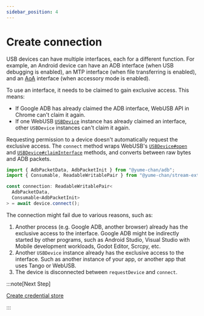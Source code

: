 ```yaml
---
sidebar_position: 4
---
```


# Create connection

USB devices can have multiple interfaces, each for a different function. For example, an Android device can have an ADB interface (when USB debugging is enabled), an MTP interface (when file transferring is enabled), and an [AoA](https://source.android.com/docs/core/interaction/accessories/protocol) interface (when accessory mode is enabled).

To use an interface, it needs to be claimed to gain exclusive access. This means:

* If Google ADB has already claimed the ADB interface, WebUSB API in Chrome can't claim it again.
* If one WebUSB [`USBDevice`](https://developer.mozilla.org/en-US/docs/Web/API/USBDevice) instance has already claimed an interface, other `USBDevice` instances can't claim it again.

Requesting permission to a device doesn't automatically request the exclusive access. The `connect` method wraps WebUSB's [`USBDevice#open`](https://developer.mozilla.org/en-US/docs/Web/API/USBDevice/open) and [`USBDevice#claimInterface`](https://developer.mozilla.org/en-US/docs/Web/API/USBDevice/claimInterface) methods, and converts between raw bytes and ADB packets.

```ts transpile
import { AdbPacketData, AdbPacketInit } from "@yume-chan/adb";
import { Consumable, ReadableWritablePair } from "@yume-chan/stream-extra";

const connection: ReadableWritablePair<
  AdbPacketData,
  Consumable<AdbPacketInit>
> = await device.connect();
```

The connection might fail due to various reasons, such as:

1. Another process (e.g. Google ADB, another browser) already has the exclusive access to the interface. Google ADB might be indirectly started by other programs, such as Android Studio, Visual Studio with Mobile development workloads, Godot Editor, Scrcpy, etc.
2. Another `USBDevice` instance already has the exclusive access to the interface. Such as another instance of your app, or another app that uses Tango or WebUSB.
3. The device is disconnected between `requestDevice` and `connect`.

:::note[Next Step]

[Create credential store](../credential-store.mdx)

:::
